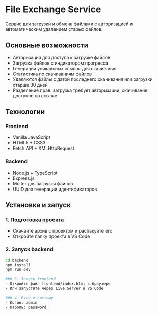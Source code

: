 # File Exchange Service

Сервис для загрузки и обмена файлами с авторизацией и автоматическим удалением старых файлов.

## Основные возможности

- Авторизация для доступа к загрузке файлов
- Загрузка файлов с индикатором прогресса  
- Генерация уникальных ссылок для скачивания
- Статистика по скачиваниям файлов
- Удаляются файлы с датой последнего скачивания или загрузки старше 30 дней
- Разделение прав: загрузка требует авторизации, скачивание доступно по ссылке

## Технологии

### Frontend
- Vanilla JavaScript
- HTML5 + CSS3
- Fetch API + XMLHttpRequest

### Backend
- Node.js + TypeScript
- Express.js
- Multer для загрузки файлов
- UUID для генерации идентификаторов

## Установка и запуск

### 1. Подготовка проекта
- Скачайте архив с проектом и распакуйте его
- Откройте папку проекта в VS Code

### 2. Запуск backend
```bash
cd backend
npm install
npm run dev

### 3. Запуск frontend
- Откройте файл frontend/index.html в браузере
- Или запустите через Live Server в VS Code

### 4. Вход в систему
- Логин: admin
- Пароль: password